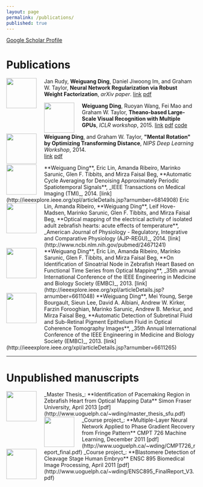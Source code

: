 ```yaml
---
layout: page
permalink: /publications/
published: true
---
```


[Google Scholar Profile](http://scholar.google.ca/citations?user=f7AS33oAAAAJ&hl=en)

# Publications

<img class="pubPic" style="float:left;margin-right:20px" src="http://www.uoguelph.ca/~wding/rudy2014neural.png" width=80 height=80> Jan Rudy, **Weiguang Ding**, Daniel Jiwoong Im, and Graham W. Taylor, **Neural Network Regularization via Robust Weight Factorization**, _arXiv paper_. [link](http://arxiv.org/abs/1412.6630) [pdf](http://arxiv.org/pdf/1412.6630.pdf)

<img style="float:left;margin-right:20px" src="http://www.uoguelph.ca/~wding/ding2014theano.png" width="80" height="80"> **Weiguang Ding**, Ruoyan Wang, Fei Mao and Graham W. Taylor, **Theano-based Large-Scale Visual Recognition with Multiple GPUs**, _ICLR workshop_, 2015. [link](http://arxiv.org/abs/1412.2302) [pdf](http://arxiv.org/pdf/1412.2302.pdf) [code](https://github.com/uoguelph-mlrg/theano_alexnet)

<img style="float:left;margin-right:20px" src="http://www.uoguelph.ca/~wding/ding2014mental.PNG" width="80" height="80"> **Weiguang Ding**, and Graham W. Taylor, **"Mental Rotation" by Optimizing Transforming Distance**, _NIPS Deep Learning Workshop_, 2014.   
[link](http://arxiv.org/abs/1406.3010) [pdf](http://arxiv.org/pdf/1406.3010.pdf)

<img style="float:left;margin-right:20px" src="http://www.uoguelph.ca/~wding/ding2014automatic.png" width="80" height="80">
**Weiguang Ding**, Eric Lin, Amanda Ribeiro, Marinko Sarunic, Glen F. Tibbits, and Mirza Faisal Beg, **Automatic Cycle Averaging for Denoising Approximately Periodic Spatiotemporal Signals**, _IEEE Transactions on Medical Imaging (TMI)_, 2014. [link](http://ieeexplore.ieee.org/xpl/articleDetails.jsp?arnumber=6814908)

<img style="float:left;margin-right:20px;margin-bottom:30px" src="http://www.uoguelph.ca/~wding/lin2013optical.png" width="80" height="80">
Eric Lin, Amanda Ribeiro, **Weiguang Ding**, Leif Hove-Madsen, Marinko Sarunic, Glen F. Tibbits, and Mirza Faisal Beg, **Optical mapping of the electrical activity of isolated adult zebrafish hearts: acute effects of temperature**, _American Journal of Physiology - Regulatory, Integrative and Comparative Physiology (AJP-REGU)_, 2014. [link](http://www.ncbi.nlm.nih.gov/pubmed/24671241)

<img style="float:left;margin-right:20px;margin-bottom:30px" src="http://www.uoguelph.ca/~wding/ding2013identification.jpg" width="80" height="80">
**Weiguang Ding**, Eric Lin, Amanda Ribeiro, Marinko Sarunic, Glen F. Tibbits, and Mirza Faisal Beg, **On Identification of Sinoatrial Node in Zebrafish Heart Based on Functional Time Series from Optical Mapping**, _35th annual International Conference of the IEEE Engineering in Medicine and Biology Society (EMBC)_, 2013. [link](http://ieeexplore.ieee.org/xpl/articleDetails.jsp?arnumber=6611048)

<img style="float:left;margin-right:20px;margin-bottom:50px" src="http://www.uoguelph.ca/~wding/ding2013automatic.jpg" width="80" height="80">
**Weiguang Ding**, Mei Young, Serge Bourgault, Sieun Lee, David A. Albiani, Andrew W. Kirker, Farzin Forooghian, Marinko Sarunic, Andrew B. Merkur, and Mirza Faisal Beg, **Automatic Detection of Subretinal Fluid and Sub-Retinal Pigment Epithelium Fluid in Optical Coherence Tomography Images**, _35th Annual International Conference of the IEEE Engineering in Medicine and Biology Society (EMBC)_, 2013. [link](http://ieeexplore.ieee.org/xpl/articleDetails.jsp?arnumber=6611265)

_____
# Unpublished manuscripts

<img style="float:left;margin-right:20px;" src="http://www.uoguelph.ca/~wding/ding2013thesis.png" width="80" height="80">
_Master Thesis_: **Identification of Pacemaking Region in Zebrafish Heart from Optical Mapping Data** Simon Fraser University, April 2013   
[pdf](http://www.uoguelph.ca/~wding/master_thesis_sfu.pdf)

<img style="float:left;margin-right:20px;" src="http://www.uoguelph.ca/~wding/CMPT726_report_final.jpg" width="80" height="80">
_Course project_: **Multiple-Layer Neural Network Applied to Phase Gradient Recovery from Fringe Pattern** CMPT 726 Machine Learning, December 2011     
[pdf](http://www.uoguelph.ca/~wding/CMPT726_report_final.pdf)

<img style="float:left;margin-right:20px;" src="http://www.uoguelph.ca/~wding/ENSC895_FinalReport_V3.jpg" width="80" height="80">
_Course project_: **Blastomere Detection of Cleavage Stage Human Embryo** ENSC 895 Biomedical Image Processing, April 2011      
[pdf](http://www.uoguelph.ca/~wding/ENSC895_FinalReport_V3.pdf)